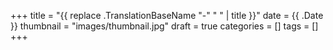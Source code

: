 +++
title = "{{ replace .TranslationBaseName "-" " " | title }}"
date = {{ .Date }}
thumbnail = "images/thumbnail.jpg"
draft = true
categories = []
tags = []
+++

